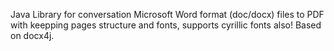 Java Library for conversation Microsoft Word format (doc/docx) files to PDF with keepping pages structure and fonts, supports cyrillic fonts also!
Based on docx4j.
